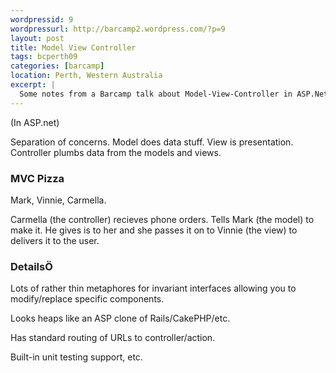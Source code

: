 ```yaml
--- 
wordpressid: 9
wordpressurl: http://barcamp2.wordpress.com/?p=9
layout: post
title: Model View Controller
tags: bcperth09
categories: [barcamp]
location: Perth, Western Australia
excerpt: |
  Some notes from a Barcamp talk about Model-View-Controller in ASP.Net.
---
```


(In ASP.net)

Separation of concerns. Model does data stuff. View is presentation. Controller plumbs data from the models and views.

<h3>MVC Pizza</h3>

Mark, Vinnie, Carmella.

Carmella (the controller) recieves phone orders. Tells Mark (the model) to make it. He gives is to her and she passes it on to Vinnie (the view) to delivers it to the user.

<h3>DetailsÖ</h3>

Lots of rather thin metaphores for invariant interfaces allowing you to modify/replace specific components.

Looks heaps like an ASP clone of Rails/CakePHP/etc.

Has standard routing of URLs to controller/action.

Built-in unit testing support, etc.
